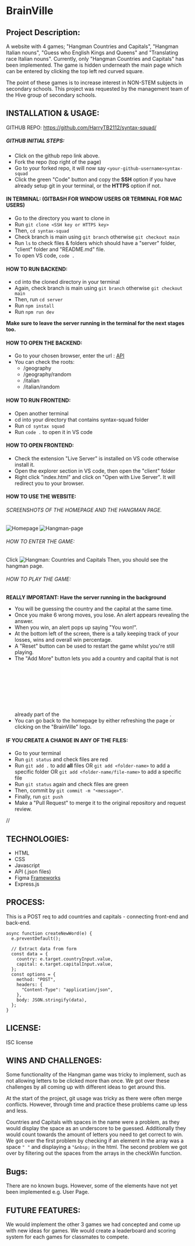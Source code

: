 # BrainVille

## Project Description:

A website with 4 games; "Hangman Countries and Capitals", "Hangman Italian nouns", "Guess who English Kings and Queens" and "Translating race Italian nouns". Currently, only "Hangman Countries and Capitals" has been implemented. 
The game is hidden underneath the main page which can be entered by clicking the top left red curved square.


The point of these games is to increase interest in NON-STEM subjects in secondary schools. 
This project was requested by the management team of the Hive group of secondary schools. 

## INSTALLATION & USAGE:

GITHUB REPO: https://github.com/HarryTB2112/syntax-squad/

##### GITHUB INITIAL STEPS:

- Click on the github repo link above.
- Fork the repo (top right of the page)
- Go to your forked repo, it will now say ```<your-github-username>syntax-squad```
- Click the green "Code" button and copy the **SSH** option if you have already setup git in your terminal, or the **HTTPS** option if not.

#### IN TERMINAL: (GITBASH FOR WINDOW USERS OR TERMINAL FOR MAC USERS)

- Go to the directory you want to clone in
- Run ```git clone <SSH key or HTTPS key>``` 
- Then, ```cd syntax-squad```
- Check branch is main using ```git branch``` otherwise ```git checkout main```
- Run ```ls``` to check files & folders which should have a "server" folder, "client" folder and "README.md" file.
- To open VS code, ```code .```

#### HOW TO RUN BACKEND:

- cd into the cloned directory in your terminal
- Again, check branch is main using ```git branch``` otherwise ```git checkout main```
- Then, run ```cd server```
- Run ```npm install```
- Run ```npm run dev```

**Make sure to leave the server running in the terminal for the next stages too.**

#### HOW TO OPEN THE BACKEND:

- Go to your chosen browser, enter the url : [API](http://localhost:3002)
- You can check the roots:
    - /geography
    - /geography/random
    - /italian
    - /italian/random

#### HOW TO RUN FRONTEND:

- Open another terminal 
- cd into your directory that contains syntax-squad folder
- Run ```cd syntax squad```
- Run ```code .``` to open it in VS code

#### HOW TO OPEN FRONTEND:

- Check the extension "Live Server" is installed on VS code otherwise install it.
- Open the explorer section in VS code, then open the "client" folder
- Right click "index.html" and click on "Open with Live Server". It will redirect you to your browser.

#### HOW TO USE THE WEBSITE:

###### SCREENSHOTS OF THE HOMEPAGE AND THE HANGMAN PAGE.

![Homepage](\client\images\Homepage.png)
![Hangman-page](\client\images\Hangman-page.png)

###### HOW TO ENTER THE GAME:

Click ![Hangman: Countries and Capitals](\client\images\game1.PNG)
Then, you should see the hangman page.

###### HOW TO PLAY THE GAME:

**REALLY IMPORTANT: Have the server running in the background**

- You will be guessing the country and the capital at the same time. 
- Once you make 6 wrong moves, you lose. An alert appears revealing the answer.
- When you win, an alert pops up saying "You won!".
- At the bottom left of the screen, there is a tally keeping track of your losses, wins and overall win percentage.
- A "Reset" button can be used to restart the game whilst you're still playing.
- The "Add More" button lets you add a country and capital that is not already part of the ![Geography Data](\server\geography.json).
- You can go back to the homepage by either refreshing the page or clicking on the "BrainVille" logo. 


#### IF YOU CREATE A CHANGE IN ANY OF THE FILES:

- Go to your terminal
- Run ```git status``` and check files are red
- Run ```git add .``` to add **all** files 
OR ```git add <folder-name>``` to add a specific folder
OR ```git add <folder-name/file-name>``` to add a specific file
- Run ```git status``` again and check files are green
- Then, commit by ```git commit -m "<message>"```.
- Finally, run ```git push```
- Make a "Pull Request" to merge it to the original repository and request review.

//
## TECHNOLOGIES:

- HTML
- CSS
- Javascript
- API (.json files)
- Figma [Frameworks](https://www.figma.com/file/ZWZXKNWeLBZqYAEDCQDGbX/Hangman?type=design&node-id=0%3A1&t=KlhuUEeRTDZebxyR-1)
- Express.js

## PROCESS:

This is a POST req to add countries and capitals - connecting front-end and back-end.

```
async function createNewWord(e) {
  e.preventDefault();

  // Extract data from form
  const data = {
    country: e.target.countryInput.value,
    capital: e.target.capitalInput.value,
  };
  const options = {
    method: "POST",
    headers: {
      "Content-Type": "application/json",
    },
    body: JSON.stringify(data),
  };
}
```

## LICENSE:

ISC license

## WINS AND CHALLENGES:

Some functionality of the Hangman game was tricky to implement, such as not allowing letters to be clicked more than once. We got over these challenges by all coming up with different ideas to get around this.

At the start of the project, git usage was tricky as there were often merge conflicts. However, through time and practice these problems came up less and less.

Countries and Capitals with spaces in the name were a problem, as they would display the space as an underscore to be guessed. Additionally they would count towards the amount of letters you need to get correct to win. We got over the first problem by checking if an element in the array was a space ```" "``` and displaying a ```"&nbsp;``` in the html. The second problem we got over by filtering out the spaces from the arrays in the checkWin function.

## Bugs:

There are no known bugs. However, some of the elements have not yet been implemented e.g. User Page.

## FUTURE FEATURES:

We would implement the other 3 games we had concepted and come up with new ideas for games. We would create a leaderboard and scoring system for each games for classmates to compete.
